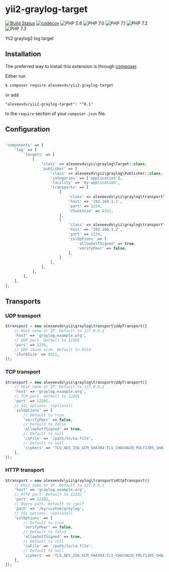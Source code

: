 # yii2-graylog-target

[![Build Status](https://api.travis-ci.com/alexeevdv/yii2-graylog-target.svg?branch=master)](https://travis-ci.com/alexeevdv/yii2-graylog-target) 
[![codecov](https://codecov.io/gh/alexeevdv/yii2-graylog-target/branch/master/graph/badge.svg)](https://codecov.io/gh/alexeevdv/yii2-graylog-target)
![PHP 5.6](https://img.shields.io/badge/PHP-5.6-green.svg)
![PHP 7.0](https://img.shields.io/badge/PHP-7.0-green.svg) 
![PHP 7.1](https://img.shields.io/badge/PHP-7.1-green.svg) 
![PHP 7.2](https://img.shields.io/badge/PHP-7.2-green.svg)
![PHP 7.3](https://img.shields.io/badge/PHP-7.3-green.svg)

Yii2 graylog2 log target

## Installation

The preferred way to install this extension is through [composer](https://getcomposer.org/download/).

Either run

```bash
$ composer require alexeevdv/yii2-graylog-target
```

or add

```
"alexeevdv/yii2-graylog-target": "^0.1"
```

to the ```require``` section of your `composer.json` file.

## Configuration

```php

'components' => [
    'log' => [
        'targets' => [
            [
                'class' => alexeevdv\yii\graylog\Target::class,
                'publisher' => [
                    'class' => alexeevdv\yii\graylog\Publisher::class,
                    'categories' => ['application'],
                    'facility' => 'my-application',
                    'transports' => [
                        [
                            'class' => alexeevdv\yii\graylog\transport\UdpTransport::class,
                            'host' => '192.168.1.1',
                            'port' => 1234,
                            'chunkSize' => 4321,
                        ],
                        [
                            'class' => alexeevdv\yii\graylog\transport\TcpTransport::class,
                            'host' => '192.168.1.2',
                            'port' => 1234,
                            'sslOptions' => [
                                'allowSelfSigned' => true,
                                'verifyPeer' => false,
                            ],
                        ]
                    ],
                ],
            ],
        ],
    ],
],
```

## Transports

### UDP transport

```php
$transport = new alexeevdv\yii\graylog\transport\UdpTransport([
    // Host name or IP. Default to 127.0.0.1
    'host' => 'graylog.example.org',
    // UDP port. Default to 12201
    'port' => 1234,
    // UDP chunk size. Default to 8154
    'chunkSize' => 4321,
]);
```

### TCP transport

```php
$transport = new alexeevdv\yii\graylog\transport\UdpTransport([
    // Host name or IP. Default to 127.0.0.1
    'host' => 'graylog.example.org',
    // TCP port. Default to 12201
    'port' => 12201,
    // SSL options. (optional)
    'sslOptions' => [
        // Default to true
        'verifyPeer' => false,
        // Default to false
        'allowSelfSigned' => true,
        // Default to null
        'caFile' => '/path/to/ca.file',
        // Default to null
        'ciphers' => 'TLS_AES_256_GCM_SHA384:TLS_CHACHA20_POLY1305_SHA256:TLS_AES_128_GCM_SHA256',
    ],
]);
```

### HTTP transport

```php
$transport = new alexeevdv\yii\graylog\transport\HttpTransport([
    // Host name or IP. Default to 127.0.0.1
    'host' => 'graylog.example.org',
    // HTTP port. Default to 12202
    'port' => 12202,
    // Query path. Default to /gelf
    'path' => '/my/custom/greylog',
    // SSL options. (optional)
    'sslOptions' => [
        // Default to true
        'verifyPeer' => false,
        // Default to false
        'allowSelfSigned' => true,
        // Default to null
        'caFile' => '/path/to/ca.file',
        // Default to null
        'ciphers' => 'TLS_AES_256_GCM_SHA384:TLS_CHACHA20_POLY1305_SHA256:TLS_AES_128_GCM_SHA256',
    ],
]);
```
